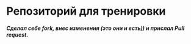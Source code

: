 # Репозиторий для тренировки

***Сделал себе fork, внес изменения (это они и есть)) и прислал Pull request.***
